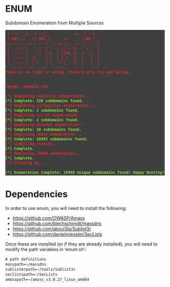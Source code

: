 # ENUM
Subdomain Enumeration from Multiple Sources

![Alt text](https://github.com/Dec0y-jb/enum/blob/master/enum.png?raw=true)

# Dependencies
In order to use enum, you will need to install the following:

- https://github.com/OWASP/Amass
- https://github.com/blechschmidt/massdns
- https://github.com/aboul3la/Sublist3r
- https://github.com/danielmiessler/SecLists

Once these are installed (or if they are already installed), you will need to modify the path variables in 'enum.sh':
```
# path definitions
masspath=~/massdns
sublisterpath=~/tools/Sublist3r
seclistspath=~/SecLists
amasspath=~/amass_v3.0.27_linux_amd64
```
